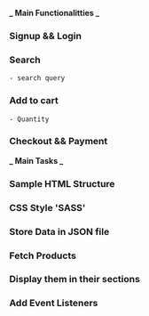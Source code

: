 **_ Main Functionalitties _**

### Signup && Login

### Search

    - search query

### Add to cart

    - Quantity

### Checkout && Payment



**_ Main Tasks _**

### Sample HTML Structure

### CSS Style 'SASS'

### Store Data in JSON file

### Fetch Products

### Display them in their sections

### Add Event Listeners